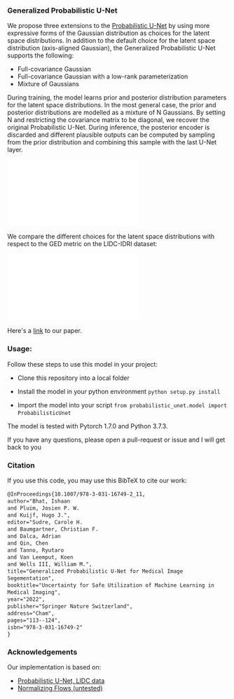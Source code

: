 ### Generalized Probabilistic U-Net

We propose three extensions to the [Probabilistic U-Net](https://proceedings.neurips.cc/paper/2018/hash/473447ac58e1cd7e96172575f48dca3b-Abstract.html) by using more expressive forms of the Gaussian distribution as choices for the latent space distributions. In addition to the default choice for the latent space distribution (axis-aligned Gaussian), the Generalized Probabilistic U-Net supports the following:
* Full-covariance Gaussian
* Full-covariance Gaussian with a low-rank parameterization
* Mixture of Gaussians

During training, the model learns prior and posterior distribution parameters for the latent space distributions. In the most general case, the prior and posterior distributions are modelled as a mixture of N Gaussians. By setting N and restricting the covariance matrix to be diagonal, we recover the original Probabilistic U-Net. During inference, the posterior encoder is discarded and different plausible outputs can be computed by sampling from the prior distribution and combining this sample with the last U-Net layer.

![Generalized Probabilistic U-Net](p_unet_block_diagram.pdf)

We compare the different choices for the latent space distributions with respect to the GED metric on the LIDC-IDRI dataset:

![GED Trends for the LIDC-IDRI dataset](ged_16_samples.pdf)

Here's a [link](https://link.springer.com/chapter/10.1007/978-3-031-16749-2_11) to our paper.

 ### Usage:
 Follow these steps to use this model in your project:
 
 * Clone this repository into a local folder 
 
 * Install the model in your python environment
   `python setup.py install`
 
 * Import the model into your script
   `from probabilistic_unet.model import ProbabilisticUnet`

The model is tested with Pytorch 1.7.0 and Python 3.7.3.

 If you have any questions, please open a pull-request or issue and I will get back to you

### Citation

If you use this code, you may use this BibTeX to cite our work:

```
@InProceedings{10.1007/978-3-031-16749-2_11,
author="Bhat, Ishaan
and Pluim, Josien P. W.
and Kuijf, Hugo J.",
editor="Sudre, Carole H.
and Baumgartner, Christian F.
and Dalca, Adrian
and Qin, Chen
and Tanno, Ryutaro
and Van Leemput, Koen
and Wells III, William M.",
title="Generalized Probabilistic U-Net for Medical Image Segementation",
booktitle="Uncertainty for Safe Utilization of Machine Learning in Medical Imaging",
year="2022",
publisher="Springer Nature Switzerland",
address="Cham",
pages="113--124",
isbn="978-3-031-16749-2"
}
```
 
### Acknowledgements

Our implementation is based on:
* [Probabilistic U-Net, LIDC data](https://github.com/stefanknegt/Probabilistic-Unet-Pytorch)
* [Normalizing Flows (untested)](https://github.com/raghavian/cFlow)
